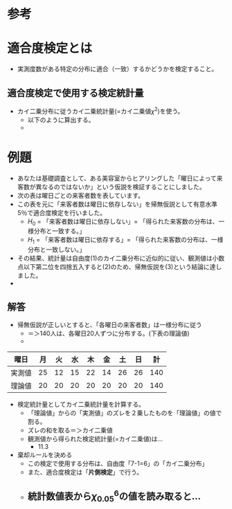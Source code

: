 # 参考

# 適合度検定とは
- 実測度数がある特定の分布に適合（一致）するかどうかを検定すること。
## 適合度検定で使用する検定統計量
- カイ二乗分布に従うカイ二乗統計量(=カイ二乗値$\chi^2$)を使う。
  - 以下のように算出する。
  - 

# 例題
- あなたは基礎調査として、ある美容室からヒアリングした「曜日によって来客数が異なるのではないか」という仮説を検証することにしました。 
- 次の表は曜日ごとの来客者数を表しています。
- この表を元に「来客者数は曜日に依存しない」を帰無仮説として有意水準5％で適合度検定を行いました。
  - $H_0$ = 「来客者数は曜日に依存しない」= 「得られた来客数の分布は、一様分布と一致する。」
  - $H_1$ = 「来客者数は曜日に依存する」= 「得られた来客数の分布は、一様分布と一致しない。」
- その結果、統計量は自由度(1)のカイ二乗分布に近似的に従い、観測値は小数点以下第二位を四捨五入すると(2)のため、帰無仮説を(3)という結論に達しました。
- 
## 解答

- 帰無仮説が正しいとすると、「各曜日の来客者数」は一様分布に従う
  - ＝＞140人は、各曜日20人ずつに分布する。(下表の理論値)
  - 
| 曜日  | 月  | 火  | 水  | 木  | 金  | 土  | 日  | 計   | 
|-----|----|----|----|----|----|----|----|-----| 
| 実測値 | 25 | 12 | 15 | 22 | 14 | 26 | 26 | 140 | 
| 理論値 | 20 | 20 | 20 | 20 | 20 | 20 | 20 | 140 | 

- 検定統計量としてカイ二乗統計量を計算する。
  - 「理論値」からの「実測値」のズレを２乗したものを「理論値」の値で割る。
  - ズレの和を取る＝＞カイ二乗値
  - 観測値から得られた検定統計量(=カイ二乗値)は...
    - 11.3
- 棄却ルールを決める
  - この検定で使用する分布は、自由度「7-1=6」の「カイ二乗分布」
  - また、適合度検定は「**片側検定**」で行う。
  - 統計数値表から$\chi_{0.05}^{6}$の値を読み取ると...
    - 